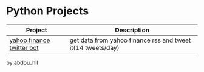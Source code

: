 # Python Projects

| Project | Description |
| --- | --- |
| [yahoo finance twitter bot](https://github.com/abdouhl/python-projects/tree/master/yahoo_finance_twitter_bot) | get data from yahoo finance rss and tweet it(14 tweets/day) |




by abdou_hll
